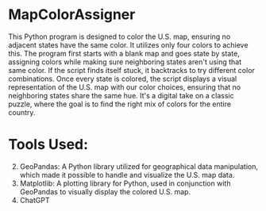 # MapColorAssigner

This Python program is designed to color the U.S. map, ensuring no adjacent states have the same color. It utilizes only four colors to achieve this. The program first starts with a blank map and goes state by state, assigning colors while making sure neighboring states aren't using that same color. If the script finds itself stuck, it backtracks to try different color combinations. Once every state is colored, the script displays a visual representation of the U.S. map with our color choices, ensuring that no neighboring states share the same hue. It's a digital take on a classic puzzle, where the goal is to find the right mix of colors for the entire country.

# Tools Used:
2. GeoPandas: A Python library utilized for geographical data manipulation, which made it possible to handle and visualize the U.S. map data.
3. Matplotlib: A plotting library for Python, used in conjunction with GeoPandas to visually display the colored U.S. map.
4. ChatGPT
